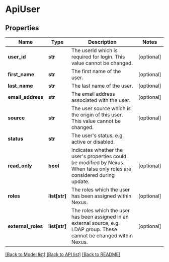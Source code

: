 # ApiUser

## Properties
Name | Type | Description | Notes
------------ | ------------- | ------------- | -------------
**user_id** | **str** | The userid which is required for login. This value cannot be changed. | [optional] 
**first_name** | **str** | The first name of the user. | [optional] 
**last_name** | **str** | The last name of the user. | [optional] 
**email_address** | **str** | The email address associated with the user. | [optional] 
**source** | **str** | The user source which is the origin of this user. This value cannot be changed. | [optional] 
**status** | **str** | The user&#39;s status, e.g. active or disabled. | 
**read_only** | **bool** | Indicates whether the user&#39;s properties could be modified by Nexus. When false only roles are considered during update. | [optional] 
**roles** | **list[str]** | The roles which the user has been assigned within Nexus. | [optional] 
**external_roles** | **list[str]** | The roles which the user has been assigned in an external source, e.g. LDAP group. These cannot be changed within Nexus. | [optional] 

[[Back to Model list]](../README.md#documentation-for-models) [[Back to API list]](../README.md#documentation-for-api-endpoints) [[Back to README]](../README.md)



